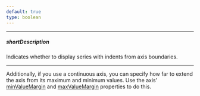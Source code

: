 ```yaml
---
default: true
type: boolean
---
```

---
##### shortDescription
Indicates whether to display series with indents from axis boundaries.

---
Additionally, if you use a continuous axis, you can specify how far to extend the axis from its maximum and minimum values. Use the axis' [minValueMargin](/api-reference/20%20Data%20Visualization%20Widgets/17%20dxPolarChart/1%20Configuration/valueAxis/minValueMargin.md '/Documentation/ApiReference/Data_Visualization_Widgets/dxPolarChart/Configuration/valueAxis/#minValueMargin') and [maxValueMargin](/api-reference/20%20Data%20Visualization%20Widgets/17%20dxPolarChart/1%20Configuration/valueAxis/maxValueMargin.md '/Documentation/ApiReference/Data_Visualization_Widgets/dxPolarChart/Configuration/valueAxis/#maxValueMargin') properties to do this.
